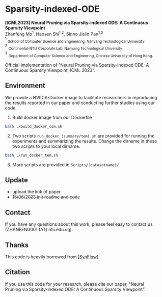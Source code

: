 [comment]: <> (# sparsity-indexed-ode)
# Sparsity-indexed-ODE
**[ICML2023] Neural Pruning via Sparsity-indexed ODE: A Continuous Sparsity Viewpoint**<br>
Zhanfeng Mo<sup>1</sup>, Haosen Shi<sup>1,2</sup>, Sinno Jialin Pan<sup>1,3</sup><br>
<sup>1</sup> <sub>School of Computer Science and Engineering, Nanyang Technological University</sub><br />
<sup>2</sup> <sub>Continental-NTU Corporate Lab, Nanyang Technological University</sub><br /> 
<sup>3</sup> <sub>Department of Computer Science and Engineering, Chinese University of Hong Kong. </sub><br /> 


Official implementation of "Neural Pruning via Sparsity-indexed ODE: A Continuous Sparsity Viewpoint, ICML 2023".
## Environment
We provide a NVIDIA-Docker image to facilitate researchers in reproducing the results reported in our paper and conducting further studies using our code. 

1. Build docker image from our Dockerfile
```bash
bash ./build_docker_com.sh
```

2. Two scripts `run_docker_(summary/tem).sh` are provided for running the experiments and summarizing the results. 
   Change the dirname in these two scripts to your local dirname.
```bash
bash ./run_docker_tem.sh
```

3. More scripts are provided in `Scripts/(datasetname)/`

## Update
- upload the link of paper
- ~~15/06/2023 init readme and code~~

## Contact
If you have any questions about this work, please feel easy to contact us (ZHANFENG001 (AT) ntu.edu.sg).


## Thanks
This code is heavily borrowed from [[SynFlow]](https://github.com/ganguli-lab/Synaptic-Flow).

## Citation
If you use this code for your research, please cite our paper, "Neural Pruning via Sparsity-indexed ODE: A Continuous Sparsity Viewpoint".